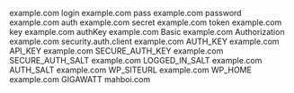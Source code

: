 example.com login
example.com pass
example.com password
example.com auth
example.com secret
example.com token
example.com key
example.com authKey
example.com Basic
example.com Authorization
example.com security.auth.client
example.com AUTH_KEY
example.com API_KEY
example.com SECURE_AUTH_KEY
example.com SECURE_AUTH_SALT
example.com LOGGED_IN_SALT
example.com AUTH_SALT
example.com WP_SITEURL
example.com WP_HOME
example.com GIGAWATT
mahboi.com 
